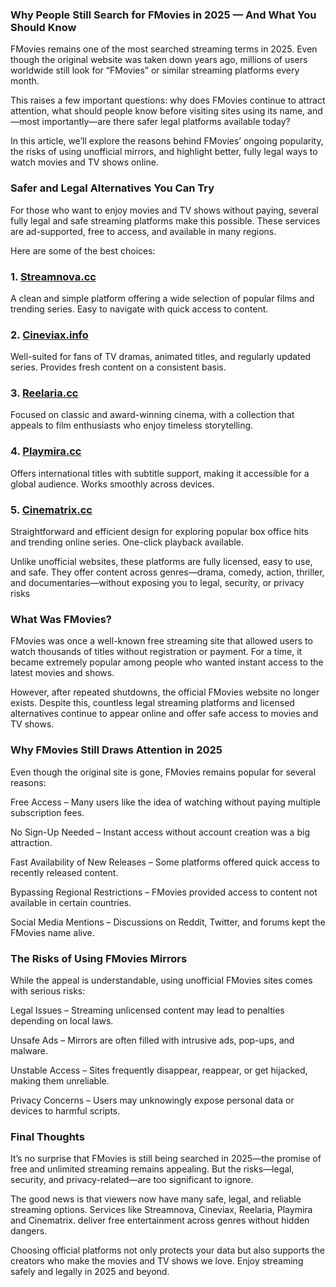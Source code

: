 ### Why People Still Search for FMovies in 2025 — And What You Should Know

FMovies remains one of the most searched streaming terms in 2025. Even though the original website was taken down years ago, millions of users worldwide still look for “FMovies” or similar streaming platforms every month.

This raises a few important questions: why does FMovies continue to attract attention, what should people know before visiting sites using its name, and—most importantly—are there safer legal platforms available today?

In this article, we’ll explore the reasons behind FMovies’ ongoing popularity, the risks of using unofficial mirrors, and highlight better, fully legal ways to watch movies and TV shows online.

### Safer and Legal Alternatives You Can Try

For those who want to enjoy movies and TV shows without paying, several fully legal and safe streaming platforms make this possible. These services are ad-supported, free to access, and available in many regions.

Here are some of the best choices:

### 1. [Streamnova.cc](https://123watchnow.com/)

A clean and simple platform offering a wide selection of popular films and trending series. Easy to navigate with quick access to content.

### 2. [Cineviax.info](https://123watchnow.com/)

Well-suited for fans of TV dramas, animated titles, and regularly updated series. Provides fresh content on a consistent basis.

### 3. [Reelaria.cc](https://123watchnow.com/)

Focused on classic and award-winning cinema, with a collection that appeals to film enthusiasts who enjoy timeless storytelling.

### 4. [Playmira.cc](https://123watchnow.com/)

Offers international titles with subtitle support, making it accessible for a global audience. Works smoothly across devices.

### 5. [Cinematrix.cc](https://123watchnow.com/)

Straightforward and efficient design for exploring popular box office hits and trending online series. One-click playback available.

Unlike unofficial websites, these platforms are fully licensed, easy to use, and safe. They offer content across genres—drama, comedy, action, thriller, and documentaries—without exposing you to legal, security, or privacy risks

### What Was FMovies?

FMovies was once a well-known free streaming site that allowed users to watch thousands of titles without registration or payment. For a time, it became extremely popular among people who wanted instant access to the latest movies and shows.

However, after repeated shutdowns, the official FMovies website no longer exists. Despite this, countless legal streaming platforms and licensed alternatives continue to appear online and offer safe access to movies and TV shows.

### Why FMovies Still Draws Attention in 2025

Even though the original site is gone, FMovies remains popular for several reasons:

Free Access – Many users like the idea of watching without paying multiple subscription fees.
    
No Sign-Up Needed – Instant access without account creation was a big attraction.
    
Fast Availability of New Releases – Some platforms offered quick access to recently released content.
    
Bypassing Regional Restrictions – FMovies provided access to content not available in certain countries.
    
Social Media Mentions – Discussions on Reddit, Twitter, and forums kept the FMovies name alive.
    

### The Risks of Using FMovies Mirrors

While the appeal is understandable, using unofficial FMovies sites comes with serious risks:

Legal Issues – Streaming unlicensed content may lead to penalties depending on local laws.
    
Unsafe Ads – Mirrors are often filled with intrusive ads, pop-ups, and malware.
    
Unstable Access – Sites frequently disappear, reappear, or get hijacked, making them unreliable.
    
Privacy Concerns – Users may unknowingly expose personal data or devices to harmful scripts.
    

### Final Thoughts

It’s no surprise that FMovies is still being searched in 2025—the promise of free and unlimited streaming remains appealing. But the risks—legal, security, and privacy-related—are too significant to ignore.

The good news is that viewers now have many safe, legal, and reliable streaming options. Services like Streamnova, Cineviax, Reelaria, Playmira and Cinematrix. deliver free entertainment across genres without hidden dangers.

Choosing official platforms not only protects your data but also supports the creators who make the movies and TV shows we love. Enjoy streaming safely and legally in 2025 and beyond.
